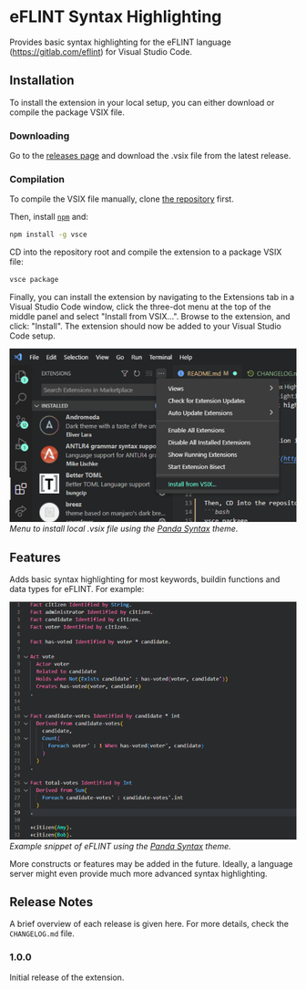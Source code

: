 # eFLINT Syntax Highlighting
Provides basic syntax highlighting for the eFLINT language (https://gitlab.com/eflint) for Visual Studio Code.


## Installation
To install the extension in your local setup, you can either download or compile the package VSIX file.

### Downloading
Go to the [releases page](https://github.com/Lut99/eflint-syntax-highlighting/releases) and download the .vsix file from the latest release.

### Compilation
To compile the VSIX file manually, clone [the repository](https://github.com/Lut99/eflint-syntax-highlighting) first.

Then, install [`npm`](https://docs.npmjs.com/downloading-and-installing-node-js-and-npm) and:
```bash
npm install -g vsce
```

CD into the repository root and compile the extension to a package VSIX file:
```bash
vsce package
```

Finally, you can install the extension by navigating to the Extensions tab in a Visual Studio Code window, click the three-dot menu at the top of the middle panel and select "Install from VSIX...". Browse to the extension, and click: "Install". The extension should now be added to your Visual Studio Code setup.

![Screenshot to install VSIX file](img/showcase_vsix.png)  
_Menu to install local .vsix file using the [Panda Syntax](https://marketplace.visualstudio.com/items?itemName=tinkertrain.theme-panda) theme._


## Features
Adds basic syntax highlighting for most keywords, buildin functions and data types for eFLINT. For example:


![Example syntax hightlighting](img/example.png)  
_Example snippet of eFLINT using the [Panda Syntax](https://marketplace.visualstudio.com/items?itemName=tinkertrain.theme-panda) theme._

More constructs or features may be added in the future. Ideally, a language server might even provide much more advanced syntax highlighting.


## Release Notes
A brief overview of each release is given here. For more details, check the `CHANGELOG.md` file.

### 1.0.0
Initial release of the extension.
